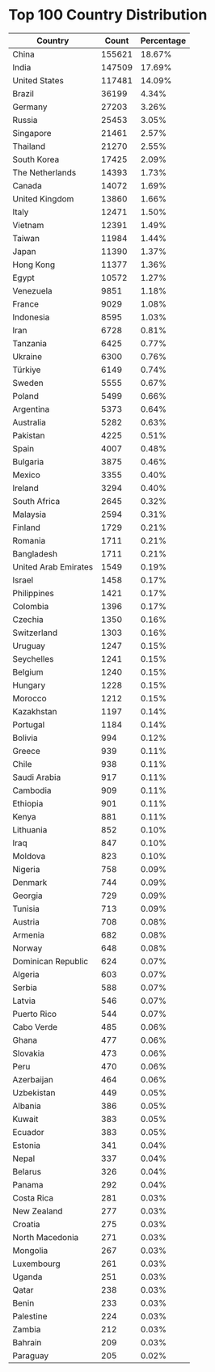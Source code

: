 # Top 100 Country Distribution
| Country | Count | Percentage |
|----|----|----|
| China | 155621 | 18.67% |
| India | 147509 | 17.69% |
| United States | 117481 | 14.09% |
| Brazil | 36199 | 4.34% |
| Germany | 27203 | 3.26% |
| Russia | 25453 | 3.05% |
| Singapore | 21461 | 2.57% |
| Thailand | 21270 | 2.55% |
| South Korea | 17425 | 2.09% |
| The Netherlands | 14393 | 1.73% |
| Canada | 14072 | 1.69% |
| United Kingdom | 13860 | 1.66% |
| Italy | 12471 | 1.50% |
| Vietnam | 12391 | 1.49% |
| Taiwan | 11984 | 1.44% |
| Japan | 11390 | 1.37% |
| Hong Kong | 11377 | 1.36% |
| Egypt | 10572 | 1.27% |
| Venezuela | 9851 | 1.18% |
| France | 9029 | 1.08% |
| Indonesia | 8595 | 1.03% |
| Iran | 6728 | 0.81% |
| Tanzania | 6425 | 0.77% |
| Ukraine | 6300 | 0.76% |
| Türkiye | 6149 | 0.74% |
| Sweden | 5555 | 0.67% |
| Poland | 5499 | 0.66% |
| Argentina | 5373 | 0.64% |
| Australia | 5282 | 0.63% |
| Pakistan | 4225 | 0.51% |
| Spain | 4007 | 0.48% |
| Bulgaria | 3875 | 0.46% |
| Mexico | 3355 | 0.40% |
| Ireland | 3294 | 0.40% |
| South Africa | 2645 | 0.32% |
| Malaysia | 2594 | 0.31% |
| Finland | 1729 | 0.21% |
| Romania | 1711 | 0.21% |
| Bangladesh | 1711 | 0.21% |
| United Arab Emirates | 1549 | 0.19% |
| Israel | 1458 | 0.17% |
| Philippines | 1421 | 0.17% |
| Colombia | 1396 | 0.17% |
| Czechia | 1350 | 0.16% |
| Switzerland | 1303 | 0.16% |
| Uruguay | 1247 | 0.15% |
| Seychelles | 1241 | 0.15% |
| Belgium | 1240 | 0.15% |
| Hungary | 1228 | 0.15% |
| Morocco | 1212 | 0.15% |
| Kazakhstan | 1197 | 0.14% |
| Portugal | 1184 | 0.14% |
| Bolivia | 994 | 0.12% |
| Greece | 939 | 0.11% |
| Chile | 938 | 0.11% |
| Saudi Arabia | 917 | 0.11% |
| Cambodia | 909 | 0.11% |
| Ethiopia | 901 | 0.11% |
| Kenya | 881 | 0.11% |
| Lithuania | 852 | 0.10% |
| Iraq | 847 | 0.10% |
| Moldova | 823 | 0.10% |
| Nigeria | 758 | 0.09% |
| Denmark | 744 | 0.09% |
| Georgia | 729 | 0.09% |
| Tunisia | 713 | 0.09% |
| Austria | 708 | 0.08% |
| Armenia | 682 | 0.08% |
| Norway | 648 | 0.08% |
| Dominican Republic | 624 | 0.07% |
| Algeria | 603 | 0.07% |
| Serbia | 588 | 0.07% |
| Latvia | 546 | 0.07% |
| Puerto Rico | 544 | 0.07% |
| Cabo Verde | 485 | 0.06% |
| Ghana | 477 | 0.06% |
| Slovakia | 473 | 0.06% |
| Peru | 470 | 0.06% |
| Azerbaijan | 464 | 0.06% |
| Uzbekistan | 449 | 0.05% |
| Albania | 386 | 0.05% |
| Kuwait | 383 | 0.05% |
| Ecuador | 383 | 0.05% |
| Estonia | 341 | 0.04% |
| Nepal | 337 | 0.04% |
| Belarus | 326 | 0.04% |
| Panama | 292 | 0.04% |
| Costa Rica | 281 | 0.03% |
| New Zealand | 277 | 0.03% |
| Croatia | 275 | 0.03% |
| North Macedonia | 271 | 0.03% |
| Mongolia | 267 | 0.03% |
| Luxembourg | 261 | 0.03% |
| Uganda | 251 | 0.03% |
| Qatar | 238 | 0.03% |
| Benin | 233 | 0.03% |
| Palestine | 224 | 0.03% |
| Zambia | 212 | 0.03% |
| Bahrain | 209 | 0.03% |
| Paraguay | 205 | 0.02% |
